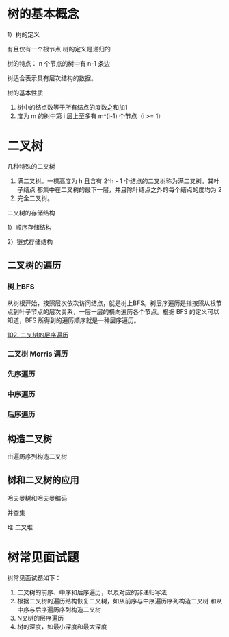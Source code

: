 # 树的基本概念

1）树的定义

有且仅有一个根节点
树的定义是递归的

树的特点：
n 个节点的树中有 n-1 条边

树适合表示具有层次结构的数据。

树的基本性质
1. 树中的结点数等于所有结点的度数之和加1
2. 度为 m 的树中第 i 层上至多有 m^(i-1) 个节点（i >= 1）

# 二叉树

几种特殊的二叉树
1. 满二叉树。一棵高度为 h 且含有 2^h - 1 个结点的二叉树称为满二叉树。其叶子结点
都集中在二叉树的最下一层，并且除叶结点之外的每个结点的度均为 2
2. 完全二叉树。


二叉树的存储结构

1）顺序存储结构


2）链式存储结构


## 二叉树的遍历

### 树上BFS
从树根开始，按照层次依次访问结点，就是树上BFS。树层序遍历是指按照从根节点到叶子节点的层次关系，一层一层的横向遍历各个节点。根据 BFS 的定义可以知道，BFS 所得到的遍历顺序就是一种层序遍历。

[102. 二叉树的层序遍历](https://leetcode.cn/problems/binary-tree-level-order-traversal/description/)


### 二叉树 Morris 遍历

### 先序遍历

### 中序遍历

### 后序遍历


## 构造二叉树
由遍历序列构造二叉树


## 树和二叉树的应用

哈夫曼树和哈夫曼编码

并查集

堆
二叉堆


# 树常见面试题

树常见面试题如下：
1. 二叉树的前序、中序和后序遍历，以及对应的非递归写法
2. 根据二叉树的遍历结构恢复二叉树，如从前序与中序遍历序列构造二叉树 和从中序与后序遍历序列构造二叉树
3. N叉树的层序遍历
4. 树的深度，如最小深度和最大深度




